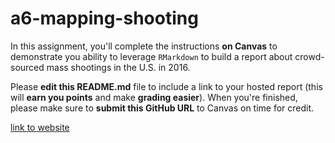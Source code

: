 # a6-mapping-shooting

In this assignment, you'll complete the instructions **on Canvas** to demonstrate you ability to leverage `RMarkdown` to build a report about crowd-sourced mass shootings in the U.S. in 2016.  

Please **edit this README.md** file to include a link to your hosted report (this will **earn you points** and make **grading easier**). When you're finished, please make sure to **submit this GitHub URL** to Canvas on time for credit.

[link to website](https://info201a-au17.github.io/a6-carolynlee1/)